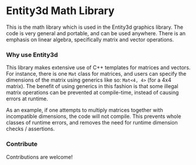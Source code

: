 # Entity3d Math Library
This is the math library which is used in the Entity3d graphics library. The code is very general and portable, and can be used anywhere. There is an emphasis on linear algebra, specifically matrix and vector operations.

### Why use Entity3d
This library makes extensive use of C++ templates for matrices and vectors. For instance, there is one `Mat` class for matrices, and users can specify the dimensions of the matrix using generics like so: `Mat<4, 4>` (for a 4x4 matrix). The benefit of using generics in this fashion is that some illegal matrix operations can be prevented at compile-time, instead of causing errors at runtime.

As an example, if one attempts to multiply matrices together with incompatible dimensions, the code will not compile. This prevents whole classes of runtime errors, and removes the need for runtime dimension checks / assertions.

### Contribute
Contributions are welcome!
